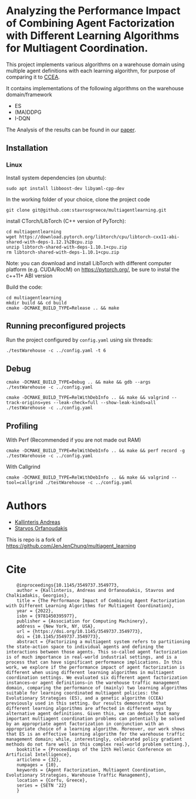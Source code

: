 # Analyzing the Performance Impact of Combining Agent Factorization with Different Learning Algorithms for Multiagent Coordination.

This project implements various algorithms on a warehouse domain using multiple
agent definitions with each learning algorithm, for purpose of comparing it to
[CCEA](https://github.com/JenJenChung/multiagent_learning).

It contains implementations of the following algorithms on the warehouse domain/framework
 - ES
 - (MA)DDPG
 - I-DQN

The Analysis of the results can be found in our [paper](https://dl.acm.org/doi/10.1145/3549737.3549773).

## Installation ##

### Linux ###

Install system dependencies (on ubuntu):
```
sudo apt install libboost-dev libyaml-cpp-dev
```

In the working folder of your choice, clone the project code
```
git clone git@github.com:stavrosgreece/multiagentlearning.git
```


install CTorch/LibTorch (C++ version of PyTorch):
```
cd multiagentlearning
wget https://download.pytorch.org/libtorch/cpu/libtorch-cxx11-abi-shared-with-deps-1.12.1%2Bcpu.zip
unzip libtorch-shared-with-deps-1.10.1+cpu.zip
rm libtorch-shared-with-deps-1.10.1+cpu.zip
```
Note: you can download and install LibTorch with different computer platform (e.g. CUDA/RocM) on https://pytorch.org/, be sure to instal the c++11+ ABI version



Build the code:
```
cd multiagentlearning
mkdir build && cd build
cmake -DCMAKE_BUILD_TYPE=Release .. && make
```

## Running preconfigured projects

Run the project configured by `config.yaml` using six threads:
```
./testWarehouse -c ../config.yaml -t 6
```

## Debug
```
cmake -DCMAKE_BUILD_TYPE=Debug .. && make && gdb --args ./testWarehouse -c ../config.yaml
```
```
cmake -DCMAKE_BUILD_TYPE=RelWithDebInfo .. && make && valgrind --track-origins=yes --leak-check=full --show-leak-kinds=all ./testWarehouse -c ../config.yaml
```
## Profiling
With Perf (Recommended if you are not made out RAM)
```
cmake -DCMAKE_BUILD_TYPE=RelWithDebInfo .. && make && perf record -g ./testWarehouse -c ../config.yaml
```
With Callgrind
```
cmake -DCMAKE_BUILD_TYPE=RelWithDebInfo .. && make && valgrind --tool=callgrind ./testWarehouse -c ../config.yaml
```

# Authors
 - [Kallinteris Andreas](https://github.com/kallinteris-andreas)
 - [Starvos Orfanoudakis](https://github.com/stavrosgreece/)
 
This is repo is a fork of https://github.com/JenJenChung/multiagent_learning

# Cite
```
    @inproceedings{10.1145/3549737.3549773,
    author = {Kallinteris, Andreas and Orfanoudakis, Stavros and Chalkiadakis, Georgios},
    title = {The Performance Impact of Combining Agent Factorization with Different Learning Algorithms for Multiagent Coordination},
    year = {2022},
    isbn = {9781450395977},
    publisher = {Association for Computing Machinery},
    address = {New York, NY, USA},
    url = {https://doi.org/10.1145/3549737.3549773},
    doi = {10.1145/3549737.3549773},
    abstract = {Factorizing a multiagent system refers to partitioning the state-action space to individual agents and defining the interactions between those agents. This so-called agent factorization is of much importance in real-world industrial settings, and is a process that can have significant performance implications. In this work, we explore if the performance impact of agent factorization is different when using different learning algorithms in multiagent coordination settings. We evaluated six different agent factorization instances—or agent definitions—in the warehouse traffic management domain, comparing the performance of (mainly) two learning algorithms suitable for learning coordinated multiagent policies: the Evolutionary Strategies (ES), and a genetic algorithm (CCEA) previously used in this setting. Our results demonstrate that different learning algorithms are affected in different ways by alternative agent definitions. Given this, we can deduce that many important multiagent coordination problems can potentially be solved by an appropriate agent factorization in conjunction with an appropriate choice of a learning algorithm. Moreover, our work shows that ES is an effective learning algorithm for the warehouse traffic management domain; while, interestingly, celebrated policy gradient methods do not fare well in this complex real-world problem setting.},
    booktitle = {Proceedings of the 12th Hellenic Conference on Artificial Intelligence},
    articleno = {32},
    numpages = {10},
    keywords = {Agent Factorization, Multiagent Coordination, Evolutionary Strategies, Warehouse Traffic Management},
    location = {Corfu, Greece},
    series = {SETN '22}
    }
```
